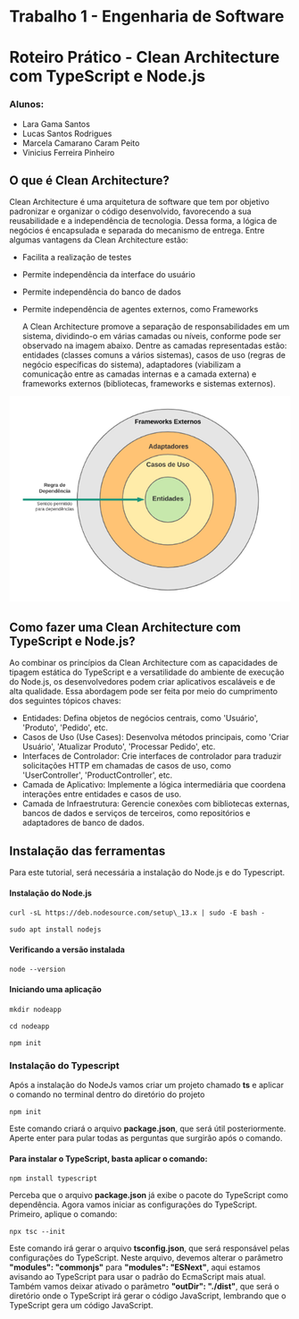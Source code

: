 # Trabalho 1 - Engenharia de Software

# Roteiro Prático - Clean Architecture com TypeScript e Node.js

### Alunos:

- Lara Gama Santos
- Lucas Santos Rodrigues
- Marcela Camarano Caram Peito
- Vinicius Ferreira Pinheiro

## O que é Clean Architecture?
  Clean Architecture é uma arquitetura de software que tem por objetivo padronizar e organizar o código desenvolvido, favorecendo a sua reusabilidade e a independência de tecnologia. Dessa forma, a lógica de negócios é encapsulada e separada do mecanismo de entrega. Entre algumas vantagens da Clean Architecture estão:

- Facilita a realização de testes
- Permite independência da interface do usuário
- Permite independência do banco de dados
- Permite independência de agentes externos, como Frameworks

  A Clean Architecture promove a separação de responsabilidades em um sistema, dividindo-o em várias camadas ou níveis, conforme pode ser observado na imagem abaixo. Dentre as camadas representadas estão: entidades (classes comuns a vários sistemas), casos de uso (regras de negócio específicas do sistema), adaptadores (viabilizam a comunicação entre as camadas internas e a camada externa) e frameworks externos (bibliotecas, frameworks e sistemas externos).

<div align="center">
    <img src="cleanArch.png">
</div>

## Como fazer uma Clean Architecture com TypeScript e Node.js?
  Ao combinar os princípios da Clean Architecture com as capacidades de tipagem estática do TypeScript e a versatilidade do ambiente de execução do Node.js, os desenvolvedores podem criar aplicativos escaláveis e de alta qualidade. Essa abordagem pode ser feita por meio do cumprimento dos seguintes tópicos chaves:

- Entidades: Defina objetos de negócios centrais, como 'Usuário', 'Produto', 'Pedido', etc.
- Casos de Uso (Use Cases): Desenvolva métodos principais, como 'Criar Usuário', 'Atualizar Produto', 'Processar Pedido', etc.
- Interfaces de Controlador: Crie interfaces de controlador para traduzir solicitações HTTP em chamadas de casos de uso, como 'UserController', 'ProductController', etc.
- Camada de Aplicativo: Implemente a lógica intermediária que coordena interações entre entidades e casos de uso.
- Camada de Infraestrutura: Gerencie conexões com bibliotecas externas, bancos de dados e serviços de terceiros, como repositórios e adaptadores de banco de dados.

## Instalação das ferramentas
  Para este tutorial, será necessária a instalação do Node.js e do Typescript.

#### Instalação do Node.js
```shellscript
curl -sL https://deb.nodesource.com/setup\_13.x | sudo -E bash -
```  
```shellscript
sudo apt install nodejs
``` 
#### Verificando a versão instalada
```shellscript
node --version
```

#### Iniciando uma aplicação
```shellscript
mkdir nodeapp 
```

```shellscript
cd nodeapp  
``` 

```shellscript
npm init
```

### Instalação do Typescript
  Após a instalação do NodeJs vamos criar um projeto chamado **ts** e aplicar o comando no terminal dentro do diretório do projeto
```shellscript
npm init
```
Este comando criará o arquivo **package.json**, que será útil posteriormente. Aperte enter para pular todas as perguntas que surgirão após o comando.

#### Para instalar o TypeScript, basta aplicar o comando:
```shellscript
npm install typescript
```
  Perceba que o arquivo **package.json** já exibe o pacote do TypeScript como dependência.
  Agora vamos iniciar as configurações do TypeScript. Primeiro, aplique o comando:

```shellscript
npx tsc --init
```
Este comando irá gerar o arquivo **tsconfig.json**, que será responsável pelas configurações do TypeScript.
Neste arquivo, devemos alterar o parâmetro **"modules": "commonjs"** para **"modules": "ESNext"**, aqui estamos avisando ao TypeScript para usar o padrão do EcmaScript mais atual. Também vamos deixar ativado o parâmetro **"outDir": "./dist"**, que será o diretório onde o TypeScript irá gerar o código JavaScript, lembrando que o TypeScript gera um código JavaScript.

  














